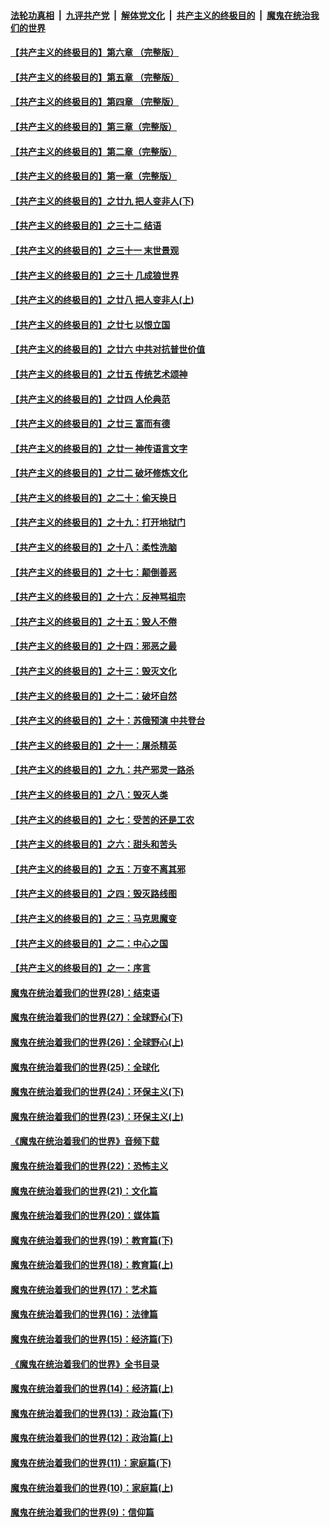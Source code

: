 ####  [法轮功真相](../../../../basic/blob/master/README.md?t=05151002) &nbsp;|&nbsp; [九评共产党](../../../../9ping.md/blob/master/README.md?t=05151002) &nbsp;|&nbsp; [解体党文化](../../../../jtdwh.md/blob/master/README.md?t=05151002)  &nbsp;|&nbsp; [共产主义的终极目的](../../../../gczydzjmd.md/blob/master/README.md?t=05151002) &nbsp;|&nbsp; [魔鬼在统治我们的世界](../../../../mgztzwmdsj.md/blob/master/README.md?t=05151002) 

#### [【共产主义的终极目的】第六章 （完整版）](../pages/nsc422/n11428913.md?t=05151002) 

#### [【共产主义的终极目的】第五章 （完整版）](../pages/nsc422/n11428912.md?t=05151002) 

#### [【共产主义的终极目的】第四章 （完整版）](../pages/nsc422/n11428907.md?t=05151002) 

#### [【共产主义的终极目的】第三章（完整版）](../pages/nsc422/n11428848.md?t=05151002) 

#### [【共产主义的终极目的】第二章（完整版）](../pages/nsc422/n11428831.md?t=05151002) 

#### [【共产主义的终极目的】第一章（完整版）](../pages/nsc422/n11417651.md?t=05151002) 

#### [【共产主义的终极目的】之廿九 把人变非人(下)](../pages/nsc422/n11344140.md?t=05151002) 

#### [【共产主义的终极目的】之三十二 结语](../pages/nsc422/n11360535.md?t=05151002) 

#### [【共产主义的终极目的】之三十一 末世景观](../pages/nsc422/n11351129.md?t=05151002) 

#### [【共产主义的终极目的】之三十 几成狼世界](../pages/nsc422/n11348280.md?t=05151002) 

#### [【共产主义的终极目的】之廿八 把人变非人(上)](../pages/nsc422/n11340492.md?t=05151002) 

#### [【共产主义的终极目的】之廿七 以恨立国](../pages/nsc422/n11336944.md?t=05151002) 

#### [【共产主义的终极目的】之廿六 中共对抗普世价值](../pages/nsc422/n11324785.md?t=05151002) 

#### [【共产主义的终极目的】之廿五 传统艺术颂神](../pages/nsc422/n11296396.md?t=05151002) 

#### [【共产主义的终极目的】之廿四 人伦典范](../pages/nsc422/n11296397.md?t=05151002) 

#### [【共产主义的终极目的】之廿三 富而有德](../pages/nsc422/n11283598.md?t=05151002) 

#### [【共产主义的终极目的】之廿一 神传语言文字](../pages/nsc422/n11263265.md?t=05151002) 

#### [【共产主义的终极目的】之廿二 破坏修炼文化](../pages/nsc422/n11245728.md?t=05151002) 

#### [【共产主义的终极目的】之二十：偷天换日](../pages/nsc422/n11238846.md?t=05151002) 

#### [【共产主义的终极目的】之十九：打开地狱门](../pages/nsc422/n11206376.md?t=05151002) 

#### [【共产主义的终极目的】之十八：柔性洗脑](../pages/nsc422/n11199994.md?t=05151002) 

#### [【共产主义的终极目的】之十七：颠倒善恶](../pages/nsc422/n11179782.md?t=05151002) 

#### [【共产主义的终极目的】之十六：反神骂祖宗](../pages/nsc422/n11166798.md?t=05151002) 

#### [【共产主义的终极目的】之十五：毁人不倦](../pages/nsc422/n11166792.md?t=05151002) 

#### [【共产主义的终极目的】之十四：邪恶之最](../pages/nsc422/n11150249.md?t=05151002) 

#### [【共产主义的终极目的】之十三：毁灭文化](../pages/nsc422/n11135227.md?t=05151002) 

#### [【共产主义的终极目的】之十二：破坏自然](../pages/nsc422/n11135214.md?t=05151002) 

#### [【共产主义的终极目的】之十：苏俄预演 中共登台](../pages/nsc422/n11118424.md?t=05151002) 

#### [【共产主义的终极目的】之十一：屠杀精英](../pages/nsc422/n11118442.md?t=05151002) 

#### [【共产主义的终极目的】之九：共产邪灵一路杀](../pages/nsc422/n11114139.md?t=05151002) 

#### [【共产主义的终极目的】之八：毁灭人类](../pages/nsc422/n11108503.md?t=05151002) 

#### [【共产主义的终极目的】之七：受苦的还是工农](../pages/nsc422/n11101809.md?t=05151002) 

#### [【共产主义的终极目的】之六：甜头和苦头](../pages/nsc422/n11096971.md?t=05151002) 

#### [【共产主义的终极目的】之五：万变不离其邪](../pages/nsc422/n11091285.md?t=05151002) 

#### [【共产主义的终极目的】之四：毁灭路线图](../pages/nsc422/n11086284.md?t=05151002) 

#### [【共产主义的终极目的】之三：马克思魔变](../pages/nsc422/n11061941.md?t=05151002) 

#### [【共产主义的终极目的】之二：中心之国](../pages/nsc422/n11047728.md?t=05151002) 

#### [【共产主义的终极目的】之一：序言](../pages/nsc422/n11086077.md?t=05151002) 

#### [魔鬼在统治着我们的世界(28)：结束语](../pages/nsc422/n10936246.md?t=05151002) 

#### [魔鬼在统治着我们的世界(27)：全球野心(下)](../pages/nsc422/n10928319.md?t=05151002) 

#### [魔鬼在统治着我们的世界(26)：全球野心(上)](../pages/nsc422/n10900318.md?t=05151002) 

#### [魔鬼在统治着我们的世界(25)：全球化](../pages/nsc422/n10788205.md?t=05151002) 

#### [魔鬼在统治着我们的世界(24)：环保主义(下)](../pages/nsc422/n10695307.md?t=05151002) 

#### [魔鬼在统治着我们的世界(23)：环保主义(上)](../pages/nsc422/n10688613.md?t=05151002) 

#### [《魔鬼在统治着我们的世界》音频下载](../pages/nsc422/n10635553.md?t=05151002) 

#### [魔鬼在统治着我们的世界(22)：恐怖主义](../pages/nsc422/n10614727.md?t=05151002) 

#### [魔鬼在统治着我们的世界(21)：文化篇](../pages/nsc422/n10597706.md?t=05151002) 

#### [魔鬼在统治着我们的世界(20)：媒体篇](../pages/nsc422/n10586579.md?t=05151002) 

#### [魔鬼在统治着我们的世界(19)：教育篇(下)](../pages/nsc422/n10564808.md?t=05151002) 

#### [魔鬼在统治着我们的世界(18)：教育篇(上)](../pages/nsc422/n10526970.md?t=05151002) 

#### [魔鬼在统治着我们的世界(17)：艺术篇](../pages/nsc422/n10499093.md?t=05151002) 

#### [魔鬼在统治着我们的世界(16)：法律篇](../pages/nsc422/n10485969.md?t=05151002) 

#### [魔鬼在统治着我们的世界(15)：经济篇(下)](../pages/nsc422/n10469975.md?t=05151002) 

#### [《魔鬼在统治着我们的世界》全书目录](../pages/nsc422/n10464261.md?t=05151002) 

#### [魔鬼在统治着我们的世界(14)：经济篇(上)](../pages/nsc422/n10457370.md?t=05151002) 

#### [魔鬼在统治着我们的世界(13)：政治篇(下)](../pages/nsc422/n10448270.md?t=05151002) 

#### [魔鬼在统治着我们的世界(12)：政治篇(上)](../pages/nsc422/n10444576.md?t=05151002) 

#### [魔鬼在统治着我们的世界(11)：家庭篇(下)](../pages/nsc422/n10440961.md?t=05151002) 

#### [魔鬼在统治着我们的世界(10)：家庭篇(上)](../pages/nsc422/n10435448.md?t=05151002) 

#### [魔鬼在统治着我们的世界(9)：信仰篇](../pages/nsc422/n10432159.md?t=05151002) 

